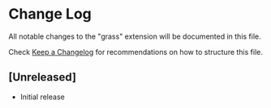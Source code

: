 # Change Log

All notable changes to the "grass" extension will be documented in this file.

Check [Keep a Changelog](http://keepachangelog.com/) for recommendations on how to structure this file.

## [Unreleased]

- Initial release
